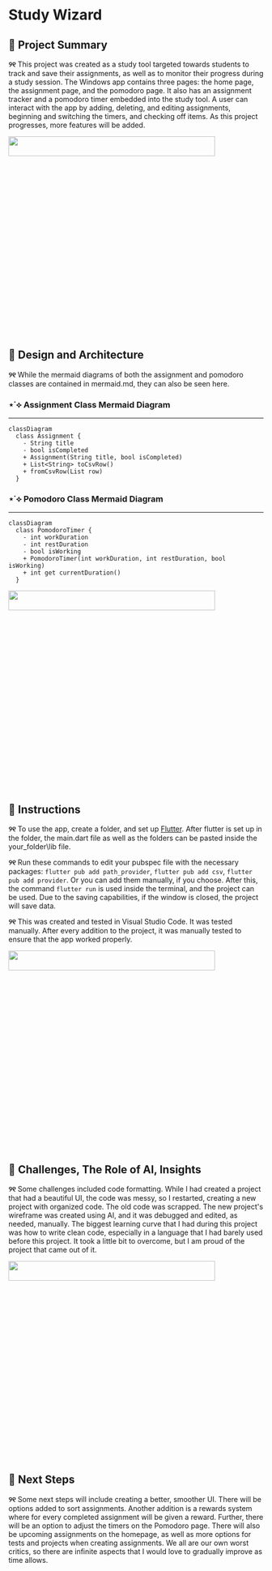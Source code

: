 # Study Wizard

## 🎀 Project Summary

**୨୧** This project was created as a study tool targeted towards students to track and save their assignments, as well as to monitor their progress during a study session. The Windows app contains three pages: the home page, the assignment page, and the pomodoro page. It also has an assignment tracker and a pomodoro timer embedded into the study tool. A user can interact with the app by adding, deleting, and editing assignments, beginning and switching the timers, and checking off items. As this project progresses, more features will be added.

<img align="center" width="90%" height="10%" src="https://media.tenor.com/TvNPe66QQhIAAAAi/heart-gif-divider.gif">

## 🎀 Design and Architecture

**୨୧** While the mermaid diagrams of both the assignment and pomodoro classes are contained in mermaid.md, they can also be seen here.

### ⋆˙⟡ Assignment Class Mermaid Diagram

---

```mermaid
classDiagram
  class Assignment {
    - String title
    - bool isCompleted
    + Assignment(String title, bool isCompleted)
    + List<String> toCsvRow()
    + fromCsvRow(List row)
  }
```

### ⋆˙⟡ Pomodoro Class Mermaid Diagram

---

```mermaid
classDiagram
  class PomodoroTimer {
    - int workDuration
    - int restDuration
    - bool isWorking
    + PomodoroTimer(int workDuration, int restDuration, bool isWorking)
    + int get currentDuration()
  }
```

<img align="center" width="90%" height="10%" src="https://media.tenor.com/TvNPe66QQhIAAAAi/heart-gif-divider.gif">

## 🎀 Instructions

**୨୧** To use the app, create a folder, and set up [Flutter](https://flutter.dev/?utm_source=google&utm_medium=cpc&utm_campaign=brand_sem&utm_content=na_us&gad_source=1&gbraid=0AAAAAC-INI_9sR-MNn8EWTv4wsWtBLP0D&gclid=Cj0KCQjw_JzABhC2ARIsAPe3ynpU0p3h6QkbvtOmAOR6ccz-gtUbnDOpW5n_1ZrlAbYWb9cLWwZE3X0aAiIIEALw_wcB&gclsrc=aw.ds). After flutter is set up in the folder, the main.dart file as well as  the folders can be pasted inside the your_folder\lib file.

**୨୧** Run these commands to edit your pubspec file with the necessary packages: ```flutter pub add path_provider```, ```flutter pub add csv```, ```flutter pub add provider```. Or you can add them manually, if you choose. After this, the command ```flutter run``` is used inside the terminal, and the project can be used. Due to the saving capabilities, if the window is closed, the project will save data.

**୨୧** This was created and tested in Visual Studio Code. It was tested manually. After every addition to the project, it was manually tested to ensure that the app worked properly.

<img align="center" width="90%" height="10%" src="https://media.tenor.com/TvNPe66QQhIAAAAi/heart-gif-divider.gif">

## 🎀 Challenges, The Role of AI, Insights

**୨୧** Some challenges included code formatting. While I had created a project that had a beautiful UI, the code was messy, so I restarted, creating a new project with organized code. The old code was scrapped. The new project's wireframe was created using AI, and it was debugged and edited, as needed, manually. The biggest learning curve that I had during this project was how to write clean code, especially in a language that I had barely used before this project. It took a little bit to overcome, but I am proud of the project that came out of it.

<img align="center" width="90%" height="10%" src="https://media.tenor.com/TvNPe66QQhIAAAAi/heart-gif-divider.gif">

## 🎀 Next Steps

**୨୧** Some next steps will include creating a better, smoother UI. There will be options added to sort assignments. Another addition is a rewards system where for every completed assignment will be given a reward. Further, there will be an option to adjust the timers on the Pomodoro page. There will also be upcoming assignments on the homepage, as well as more options for tests and projects when creating assignments. We all are our own worst critics, so there are infinite aspects that I would  love to gradually improve as time allows.
